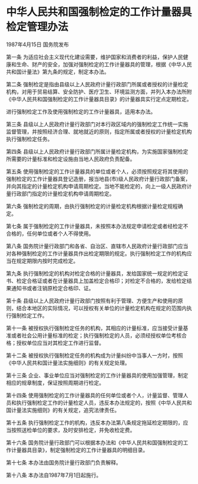 # 中华人民共和国强制检定的工作计量器具检定管理办法

1987年4月15日 国务院发布

<!-- INFO END -->

第一条 为适应社会主义现代化建设需要，维护国家和消费者的利益，保护人民健康和生命、财产的安全，加强对强制检定的工作计量器具的管理，根据《中华人民共和国计量法》第九条的规定，制定本办法。

第二条 强制检定是指由县级以上人民政府计量行政部门所属或者授权的计量检定机构，对用于贸易结算、安全防护、医疗卫生、环境监测方面，并列入本办法所附《中华人民共和国强制检定的工作计量器具目录》的计量器具实行定点定期检定。

进行强制检定工作及使用强制检定的工作计量器具，适用本办法。

第三条 县级以上人民政府计量行政部门对本行政区域内的强制检定工作统一实施监督管理，并按照经济合理、就地就近的原则，指定所属或者授权的计量检定机构执行强制检定任务。

第四条 县级以上人民政府计量行政部门所属计量检定机构，为实施国家强制检定所需要的计量标准和检定设施由当地人民政府负责配备。

第五条 使用强制检定的工作计量器具的单位或者个人，必须按照规定将其使用的强制检定的工作计量器具登记造册，报当地县(市)级人民政府计量行政部门备案，并向其指定的计量检定机构申请周期检定。当地不能检定的，向上一级人民政府计量行政部门指定的计量检定机构申请周期检定。

第六条 强制检定的周期，由执行强制检定的计量检定机构根据计量检定规程确定。

第七条 属于强制检定的工作计量器具，未按照本办法规定申请检定或者经检定不合格的，任何单位或者个人不得使用。

第八条 国务院计量行政部门和各省、自治区、直辖市人民政府计量行政部门应当对各种强制检定的工作计量器具作出检定期限的规定。执行强制检定工作的机构应当在规定期限内按时完成检定。

第九条 执行强制检定的机构对检定合格的计量器具，发给国家统一规定的检定证书、检定合格证或者在计量器具上加盖检定合格印；对检定不合格的，发给检定结果通知书或者注销原检定合格印、证。

第十条 县级以上人民政府计量行政部门按照有利于管理、方便生产和使用的原则，结合本地区的实际情况，可以授权有关单位的计量检定机构在规定的范围内执行强制检定工作。

第十一条 被授权执行强制检定任务的机构，其相应的计量标准，应当接受计量基准或者社会公用计量标准的检定；执行强制检定的人员，必须经授权单位考核合格；授权单位应当对其检定工作进行监督。

第十二条 被授权执行强制检定任务的机构成为计量纠纷中当事人一方时，按照《中华人民共和国计量法实施细则》的有关规定处理。

第十三条 企业、事业单位应当对强制检定的工作计量器具的使用加强管理，制定相应的规章制度，保证按照周期进行检定。

第十四条 使用强制检定的工作计量器具的任何单位或者个人，计量监督、管理人员和执行强制检定工作的计量检定人员，违反本办法规定的，按照《中华人民共和国计量法实施细则》的有关规定，追究法律责任。

第十五条 执行强制检定工作的机构，违反本办法第八条规定拖延检定期限的，应当按照送检单位的要求，及时安排检定，并免收检定费。

第十六条 国务院计量行政部门可以根据本办法和《中华人民共和国强制检定的工作计量器具目录》，制定强制检定的工作计量器具的明细目录。

第十七条 本办法由国务院计量行政部门负责解释。

第十八条 本办法自1987年7月1日起施行。